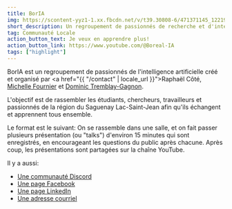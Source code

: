 ```yaml
---
title: BorIA
img: https://scontent-yyz1-1.xx.fbcdn.net/v/t39.30808-6/471371145_122190690482137326_3896674926658743307_n.jpg?_nc_cat=109&ccb=1-7&_nc_sid=833d8c&_nc_ohc=pq21eQsXl2oQ7kNvgEaLQSn&_nc_zt=23&_nc_ht=scontent-yyz1-1.xx&_nc_gid=AInS_TEoPazKgHqK0Em2WiT&oh=00_AYDCVyN-_oov_e5FGDip25pbQTAzNT1UAXaoGBH167DIpA&oe=67865FF3
short_description: Un regroupement de passionnés de recherche et d'intelligence artificielle en région
tag: Communauté Locale
action_button_text: Je veux en apprendre plus!
action_button_link: https://www.youtube.com/@Boreal-IA
tags: ["highlight"]
---
```


BorIA est un regroupement de passionnés de l'intelligence artificielle créé et organisé par <a href="{{ "/contact" | locale_url }}">Raphaël Côté</a>, <a href="https://www.linkedin.com/in/michelle-fournier-02364133/" target="_blank">Michelle Fournier</a> et <a href="https://www.linkedin.com/in/dominic-tremblay-gagnon/" target="_blank">Dominic Tremblay-Gagnon</a>.

L'objectif est de rassembler les étudiants, chercheurs, travailleurs et passionnés de la région du Saguenay Lac-Saint-Jean afin qu'ils échangent et apprennent tous ensemble.

Le format est le suivant: On se rassemble dans une salle, et on fait passer plusieurs présentation (ou "talks") d'environ 15 minutes qui sont enregistrés, en encourageant les questions du public après chacune. Après coup, les présentations sont partagées sur la chaîne YouTube. 

Il y a aussi:
- <a href="https://discord.com/invite/MR97SWb7aq" target="_blank">Une communauté Discord</a>
- <a href="https://www.facebook.com/boria.saglac" target="_blank">Une page Facebook</a>
- <a href="https://www.linkedin.com/company/bor%C3%A9al-ia/" target="_blank">Une page LinkedIn</a>
- <a href="mailto:borealia02@gmail.com" target="_blank">Une adresse courriel</a>
